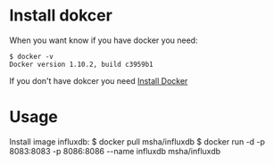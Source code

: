 # Install dokcer
When you want know if you have docker you need:

    $ docker -v
    Docker version 1.10.2, build c3959b1

If you don't have dokcer you need [Install Docker](https://docs.docker.com/engine/installation/linux/ubuntulinux/)
# Usage
Install image influxdb:
    $ docker pull msha/influxdb
    $ docker run -d -p 8083:8083 -p 8086:8086 --name influxdb msha/influxdb

